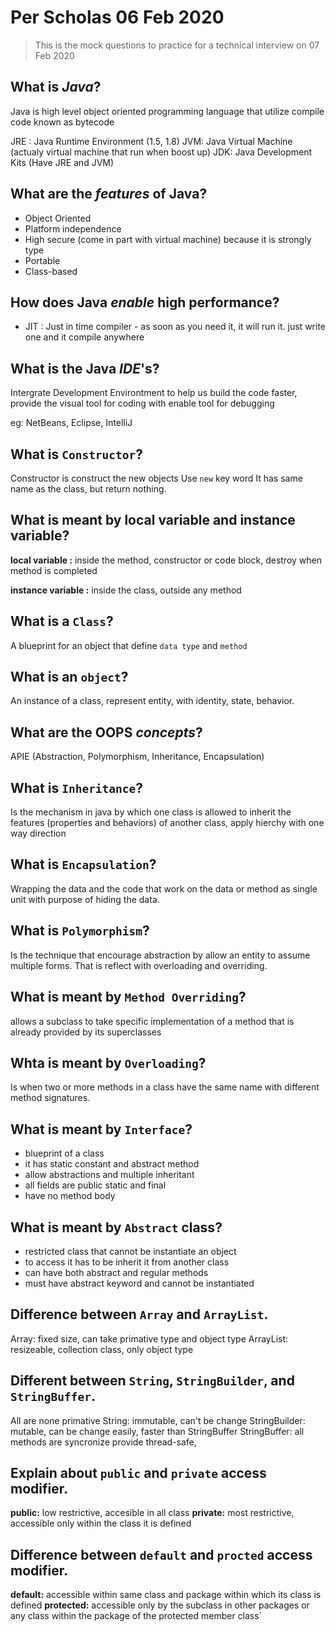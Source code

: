 # Per Scholas 06 Feb 2020

> This is the mock questions to practice for a technical interview on 07 Feb 2020

## What is _Java_?
Java is high level object oriented programming language that utilize compile code known as bytecode

JRE : Java Runtime Environment (1.5, 1.8)
JVM: Java Virtual Machine (actualy virtual machine that run when boost up)
JDK: Java Development Kits (Have JRE and JVM)

## What are the _features_ of Java?
- Object Oriented
- Platform independence
- High secure (come in part with virtual machine) because it is strongly type
- Portable
- Class-based

## How does Java _enable_ high performance?
- JIT : Just in time compiler - as soon as you need it, it will run it.
just write one and it compile anywhere

## What is the Java _IDE_'s?
Intergrate Development Environtment to help us build the code faster, provide the visual tool for coding with enable tool for debugging

eg: NetBeans, Eclipse, IntelliJ

## What is `Constructor`?
Constructor is construct the new objects
Use `new` key word
It has same name as the class, but return nothing.

## What is meant by local variable and instance variable?
__local variable :__ inside the method, constructor or code block, destroy when method is completed

__instance variable :__ inside the class, outside any method

## What is a `Class`?
A blueprint for an object that define `data type` and `method`

## What is an `object`?
An instance of a class, represent entity, with identity, state, behavior.

## What are the OOPS _concepts_?
APIE (Abstraction, Polymorphism, Inheritance, Encapsulation)

## What is `Inheritance`?
Is the mechanism in java by which one class is allowed to inherit the features (properties and behaviors) of another class, apply hierchy with one way direction

## What is `Encapsulation`?
Wrapping the data and the code that work on the data or method as single unit with purpose of hiding the data.

## What is `Polymorphism`?
Is the technique that encourage abstraction by allow an entity to assume multiple forms. That is reflect with overloading and overriding.

## What is meant by `Method Overriding`?
allows a subclass to take specific implementation of a method that is already provided by its superclasses

## Whta is meant by `Overloading`?
Is when two or more methods in a class have the same name with different method signatures.

## What is meant by `Interface`?
- blueprint of a class
- it has static constant and abstract method
- allow abstractions and multiple inheritant
- all fields are public static and final
- have no method body

## What is meant by `Abstract` class?
- restricted class that cannot be instantiate an object 
- to access it has to be inherit it from another class
- can have both abstract and regular methods
- must have abstract keyword and cannot be instantiated

## Difference between `Array` and `ArrayList`.
Array: fixed size, can take primative type and object type 
ArrayList: resizeable, collection class, only object type

## Different between `String`, `StringBuilder`, and `StringBuffer`.
All are none primative
String: immutable, can't be change
StringBuilder: mutable, can be change easily, faster than StringBuffer
StringBuffer: all methods are syncronize provide thread-safe,

## Explain about `public` and `private` access modifier.
**public:** low restrictive, accesible in all class
**private:** most restrictive, accessible only within the class it is defined

## Difference between `default` and `procted` access modifier.
**default:** accessible within same class and package within which its class is defined
**protected:** accessible only by the subclass in other packages or any class within the package of the protected member class`